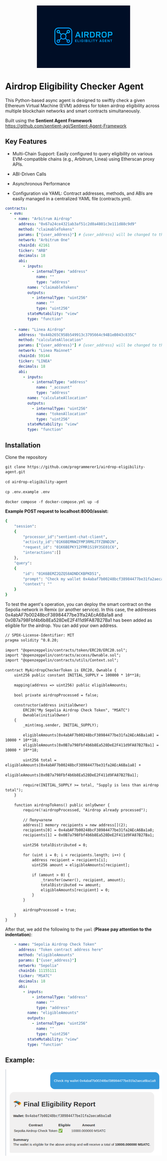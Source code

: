 <p align="center">
    <img src="https://github.com/programmerer1/airdrop-eligibility-agent/blob/main/logo.png" width="300" alt="logo">
</p>

# Airdrop Eligibility Checker Agent
This Python-based async agent is designed to swiftly check a given Ethereum Virtual Machine (EVM) address for token airdrop eligibility across multiple blockchain networks and smart contracts simultaneously.

Built using the **Sentient Agent Framework**  
https://github.com/sentient-agi/Sentient-Agent-Framework

## Key Features
- Multi-Chain Support: Easily configured to query eligibility on various EVM-compatible chains (e.g., Arbitrum, Linea) using Etherscan proxy APIs.

- ABI-Driven Calls

- Asynchronous Performance

- Configuration via YAML: Contract addresses, methods, and ABIs are easily managed in a centralized YAML file (contracts.yml).

```yaml
contracts:
  - evm:
    - name: "Arbitrum Airdrop"
      address: "0x67a24ce4321ab3af51c2d0a4801c3e111d88c9d9"
      method: "claimableTokens"
      params: ["{user_address}"] # {user_address} will be changed to the user's address.
      network: "Arbitrum One"
      chainId: 42161
      ticker: "ARB"
      decimals: 18
      abi:
        - inputs:
            - internalType: "address"
              name: ""
              type: "address"
          name: "claimableTokens"
          outputs:
            - internalType: "uint256"
              name: ""
              type: "uint256"
          stateMutability: "view"
          type: "function"

    - name: "Linea Airdrop"
      address: "0x44b265C958b549913c3795664c94B1eB043c835C"
      method: "calculateAllocation"
      params: ["{user_address}"] # {user_address} will be changed to the user's address.
      network: "Linea Mainnet"
      chainId: 59144
      ticker: "LINEA"
      decimals: 18
      abi:
        - inputs:
            - internalType: "address"
              name: "_account"
              type: "address"
          name: "calculateAllocation"
          outputs:
            - internalType: "uint256"
              name: "tokenAllocation"
              type: "uint256"
          stateMutability: "view"
          type: "function"
```

## Installation
Clone the repository
```
git clone https://github.com/programmerer1/airdrop-eligibility-agent.git

cd airdrop-eligibility-agent

cp .env.example .env

docker compose -f docker-compose.yml up -d
```

**Example POST request to localhost:8000/assist:**
```bash
{
    "session": 
    {
        "processor_id":"sentient-chat-client",
        "activity_id":"01K6BEMNWZFMP3RMGJTFZBND2N",
        "request_id": "01K6BEPKY12FMR1S19Y3SE01C6",
        "interactions":[]
    }, 
    "query": 
    {
        "id": "01K6BEMZ2QZQ58ADNDCKBPKD51", 
        "prompt": "Check my wallet 0x4abaf7b00248bcf38984477be31fa2aeca6ba1a8",
        "context": ""
    }
}
```

To test the agent's operation, you can deploy the smart contract on the Sepolia network in Remix (or another service). In this case, the addresses 0x4abAF7b00248bcF38984477be31fa2AEcA6Ba1a8 and 0x0B7a798Fbf4b6b8Ea528DeE2F411d9FA87B27Ba1 has been added as eligible for the airdrop. You can add your own address.

```solidity
// SPDX-License-Identifier: MIT
pragma solidity ^0.8.20;

import "@openzeppelin/contracts/token/ERC20/ERC20.sol";
import "@openzeppelin/contracts/access/Ownable.sol";
import "@openzeppelin/contracts/utils/Context.sol";

contract MyAirdropCheckerToken is ERC20, Ownable {
    uint256 public constant INITIAL_SUPPLY = 100000 * 10**18;

    mapping(address => uint256) public eligibleAmounts;

    bool private airdropProcessed = false;

    constructor(address initialOwner)
        ERC20("My Sepolia Airdrop Check Token", "MSATC")
        Ownable(initialOwner)
    {
        _mint(msg.sender, INITIAL_SUPPLY);
        
        eligibleAmounts[0x4abAF7b00248bcF38984477be31fa2AEcA6Ba1a8] = 10000 * 10**18;
        eligibleAmounts[0x0B7a798Fbf4b6b8Ea528DeE2F411d9FA87B27Ba1] = 10000 * 10**18;

        uint256 total = eligibleAmounts[0x4abAF7b00248bcF38984477be31fa2AEcA6Ba1a8] + 
                        eligibleAmounts[0x0B7a798Fbf4b6b8Ea528DeE2F411d9FA87B27Ba1];
        
        require(INITIAL_SUPPLY >= total, "Supply is less than airdrop total");
    }

    function airdropTokens() public onlyOwner {
        require(!airdropProcessed, "Airdrop already processed");
        
        // Получатели
        address[] memory recipients = new address[](2);
        recipients[0] = 0x4abAF7b00248bcF38984477be31fa2AEcA6Ba1a8;
        recipients[1] = 0x0B7a798Fbf4b6b8Ea528DeE2F411d9FA87B27Ba1;

        uint256 totalDistributed = 0;

        for (uint i = 0; i < recipients.length; i++) {
            address recipient = recipients[i];
            uint256 amount = eligibleAmounts[recipient];

            if (amount > 0) {
                _transfer(owner(), recipient, amount);
                totalDistributed += amount;
                eligibleAmounts[recipient] = 0;
            }
        }
        
        airdropProcessed = true;
    }
}
```

After that, we add the following to the `yaml` (**Please pay attention to the indentation**):
```yaml
    - name: "Sepolia Airdrop Check Token"
      address: "Token contract address here"
      method: "eligibleAmounts"
      params: ["{user_address}"] 
      network: "Sepolia"
      chainId: 11155111
      ticker: "MSATC"
      decimals: 18
      abi:
        - inputs:
            - internalType: "address"
              name: ""
              type: "address"
          name: "eligibleAmounts"
          outputs:
            - internalType: "uint256"
              name: ""
              type: "uint256"
          stateMutability: "view"
          type: "function"
```

## Example:

<p align="center">
    <img src="https://github.com/programmerer1/airdrop-eligibility-agent/blob/main/example2.png" alt="example">
</p>